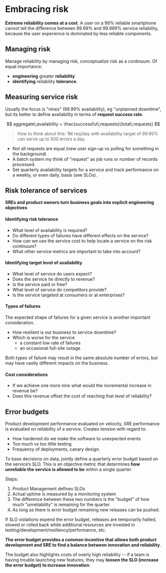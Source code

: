 # Embracing risk

**Extreme reliability comes at a cost**. A user on a 99% reliable smartphone cannot tell the difference between 99.99% and 99.999% service reliability, because the user experience is dominated by less reliable components.


## Managing risk

Manage reliability by managing risk, conceptualize risk as a continuum. Of equal importance:
  - **engineering** greater **reliability**
  - **identifying** reliability **tolerance**.
  
## Measuring service risk

Usually the focus is "nines" (99.99% availability), eg "unplanned downtime", but its better to define availability in terms of **request success rate**.

$$
aggregate\;availability = \frac{successful\;requests}{total\;requests}
$$

> How to think about this: 1M req/day with availability target of 99.95% can serve up to 500 errors a day.

- Not all requests are equal (new user sign-up vs polling for something in the background)
- A batch system my think of "request" as job runs or number of records processed.
- Set quarterly availability targets for a service and track performance on a weekly, or even daily, basis (see SLOs).


## Risk tolerance of services

**SREs and product owners turn business goals into explicit engineering objectives**

#### Identifying risk tolerance

- What level of availability is required?
- Do different types of failures have different effects on the service?
- How can we use the service cost to help locate a service on the risk continuum?
- What other service metrics are important to take into account?

#### Identifying target level of availability

- What level of service do users expect?
- Does the service tie directly to revenue?
- Is the service paid or free?
- What level of service do competitors provide?
- Is the service targeted at consumers or at enterprises?

#### Types of failures

The expected shape of failures for a given service is another important consideration.

- How resilient is our business to service downtime?
- Which is worse for the service
  - a constant low rate of failures
  - an occasional full-site outage

Both types of failure may result in the same absolute number of errors, but may have vastly different impacts on the business.

#### Cost considerations

- If we achieve one more nine what would the incremental increase in revenue be?
- Does this revenue offset the cost of reaching that level of reliability?

## Error budgets

Product development performance evaluated on velocity, SRE performance is evaluated on reliability of a service. Creates tension with regard to:

- How hardened do we make the software to unexpected events
- Too much vs too little testing
- Frequency of deployments, canary design.

To base decisions on data, jointly define a quarterly error budget based on the service’s SLO. This is an objective metric that determines **how unreliable the service is allowed to be** within a single quarter.

Steps:

1. Product Management defines SLOs
2. Actual uptime is measured by a monitoring system
3. The difference between these two numbers is the "budget" of how much "unreliability" is remaining for the quarter.
4. As long as there is error budget remaining new releases can be pushed.

If SLO violations expend the error budget, releases are temporarily halted, slowed or rolled back while additional resources are invested in testing/development/resiliency/performance, etc.

**The error budget provides a common incentive that allows both product development and SRE to find a balance between innovation and reliability**.

The budget also highlights costs of overly high reliability -- if a team is having trouble launching new features, they may **loosen the SLO (increase the error budget) to increase innovation**.
